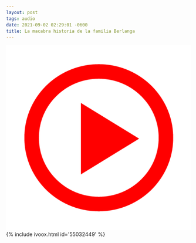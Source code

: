 ```yaml
---
layout: post
tags: audio
date: 2021-09-02 02:29:01 -0600
title: La macabra historia de la familia Berlanga
---
```

![Play](/images/play.png)
{% include ivoox.html id='55032449' %}
